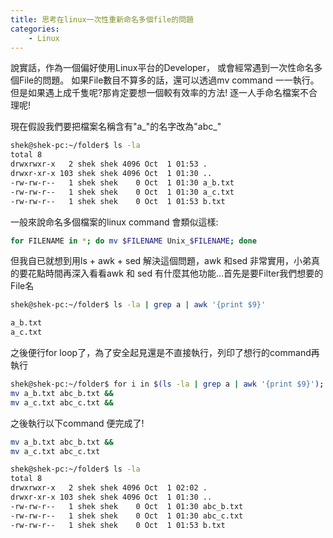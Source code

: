 ```yaml
---
title: 思考在linux一次性重新命名多個file的問題
categories:
    - Linux
---
```

說實話，作為一個偏好使用Linux平台的Developer， 或會經常遇到一次性命名多個File的問題。
如果File數目不算多的話，還可以透過mv command 一一執行。
但是如果遇上成千隻呢?那肯定要想一個較有效率的方法!
逐一人手命名檔案不合理呢!

現在假設我們要把檔案名稱含有"a_"的名字改為"abc_"

```bash
shek@shek-pc:~/folder$ ls -la
total 8
drwxrwxr-x   2 shek shek 4096 Oct  1 01:53 .
drwxr-xr-x 103 shek shek 4096 Oct  1 01:30 ..
-rw-rw-r--   1 shek shek    0 Oct  1 01:30 a_b.txt
-rw-rw-r--   1 shek shek    0 Oct  1 01:30 a_c.txt
-rw-rw-r--   1 shek shek    0 Oct  1 01:53 b.txt
```

一般來說命名多個檔案的linux command 會類似這樣:
```bash
for FILENAME in *; do mv $FILENAME Unix_$FILENAME; done
```
但我自已就想到用ls + awk + sed 解決這個問題，awk 和sed 非常實用，小弟真的要花點時間再深入看看awk 和 sed 有什麼其他功能...首先是要Filter我們想要的File名
```bash
shek@shek-pc:~/folder$ ls -la | grep a | awk '{print $9}'

a_b.txt
a_c.txt

```

之後便行for loop了，為了安全起見還是不直接執行，列印了想行的command再執行
```bash
shek@shek-pc:~/folder$ for i in $(ls -la | grep a | awk '{print $9}'); do echo mv $i $(echo $i|sed 's/a_/abc_/g') \&\&; done
mv a_b.txt abc_b.txt &&
mv a_c.txt abc_c.txt &&
```

之後執行以下command 便完成了!
```bash
mv a_b.txt abc_b.txt &&
mv a_c.txt abc_c.txt
```

```bash
shek@shek-pc:~/folder$ ls -la
total 8
drwxrwxr-x   2 shek shek 4096 Oct  1 02:02 .
drwxr-xr-x 103 shek shek 4096 Oct  1 01:30 ..
-rw-rw-r--   1 shek shek    0 Oct  1 01:30 abc_b.txt
-rw-rw-r--   1 shek shek    0 Oct  1 01:30 abc_c.txt
-rw-rw-r--   1 shek shek    0 Oct  1 01:53 b.txt
```

